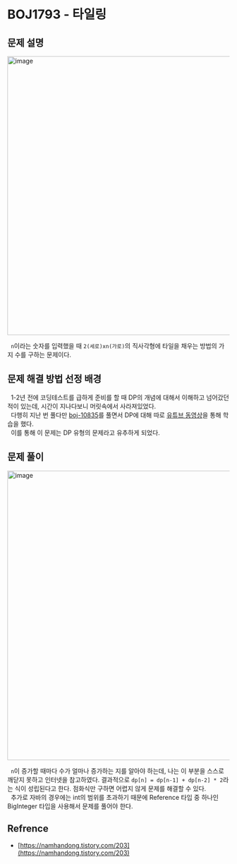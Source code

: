 # BOJ1793 - 타일링

## 문제 설명

<img width="633" alt="image" src="https://user-images.githubusercontent.com/68031450/280942126-7f9fd78d-0a2e-499f-987f-5f6f45038999.png">

&nbsp; `n`이라는 숫자를 입력했을 때 `2(세로)xn(가로)`의 직사각형에 타일을 채우는 방법의 가지 수를 구하는 문제이다.

## 문제 해결 방법 선정 배경

&nbsp; 1-2년 전에 코딩테스트를 급하게 준비를 할 때 DP의 개념에 대해서 이해하고 넘어갔던 적이 있는데, 시간이 지나다보니 머릿속에서 사라져있었다.<br>
&nbsp; 다행히 지난 번 풀다만 [boj-10835](https://www.acmicpc.net/problem/10835)를 풀면서 DP에 대해 따로 [유튜브 동영상](https://youtu.be/0bqfTzpWySY?si=OeJ89ERK47mpE0ke)을 통해 학습을 했다.<br>
&nbsp; 이를 통해 이 문제는 DP 유형의 문제라고 유추하게 되었다.

## 문제 풀이

<img width="657" alt="image" src="https://user-images.githubusercontent.com/68031450/280947408-1d03f7ff-ae76-4c2e-9942-e79c68ac02d0.png">

&nbsp; `n`이 증가할 때마다 수가 얼마나 증가하는 지를 알아야 하는데, 나는 이 부분을 스스로 깨닫지 못하고 인터넷을 참고하였다. 결과적으로 `dp[n] = dp[n-1] + dp[n-2] * 2`라는 식이 성립된다고 한다. 점화식만 구하면 어렵지 않게 문제를 해결할 수 있다.<br>
&nbsp; 추가로 자바의 경우에는 int의 범위를 초과하기 때문에 Reference 타입 중 하나인 BigInteger 타입을 사용해서 문제를 풀어야 한다.

## Refrence

- [https://namhandong.tistory.com/203](https://namhandong.tistory.com/203)
